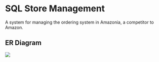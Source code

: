 # SQL Store Management

A system for managing the ordering system in Amazonia, a competitor to Amazon.

## ER Diagram
![](https://user-images.githubusercontent.com/32102514/30970694-aeb8cc2c-a45d-11e7-9b71-2093a9f306fa.png)
